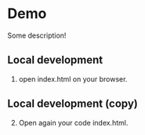 # Demo

Some description!

## Local development

1. open index.html on your browser.

## Local development (copy)

2. Open again your code index.html.
